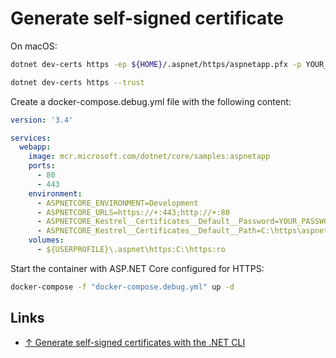 # Generate self-signed certificate

On macOS:

```bash
dotnet dev-certs https -ep ${HOME}/.aspnet/https/aspnetapp.pfx -p YOUR_PASSWORD

dotnet dev-certs https --trust
```

Create a docker-compose.debug.yml file with the following content:

```yml
version: '3.4'

services:
  webapp:
    image: mcr.microsoft.com/dotnet/core/samples:aspnetapp
    ports:
      - 80
      - 443
    environment:
      - ASPNETCORE_ENVIRONMENT=Development
      - ASPNETCORE_URLS=https://+:443;http://+:80
      - ASPNETCORE_Kestrel__Certificates__Default__Password=YOUR_PASSWORD
      - ASPNETCORE_Kestrel__Certificates__Default__Path=C:\https\aspnetapp.pfx
    volumes:
      - ${USERPROFILE}\.aspnet\https:C:\https:ro
```

Start the container with ASP.NET Core configured for HTTPS:

```bash
docker-compose -f "docker-compose.debug.yml" up -d
```

## Links

* [↑ Generate self-signed certificates with the .NET CLI](https://docs.microsoft.com/en-us/dotnet/core/additional-tools/self-signed-certificates-guide)
